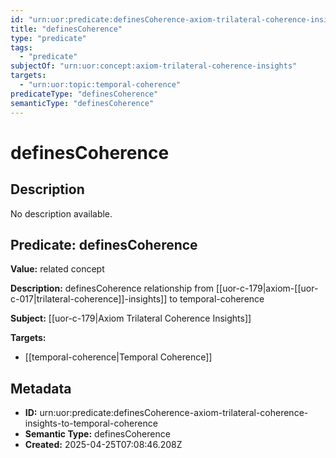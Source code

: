 ```yaml
---
id: "urn:uor:predicate:definesCoherence-axiom-trilateral-coherence-insights-to-temporal-coherence"
title: "definesCoherence"
type: "predicate"
tags:
  - "predicate"
subjectOf: "urn:uor:concept:axiom-trilateral-coherence-insights"
targets:
  - "urn:uor:topic:temporal-coherence"
predicateType: "definesCoherence"
semanticType: "definesCoherence"
---
```


# definesCoherence

## Description

No description available.

## Predicate: definesCoherence

**Value:** related concept

**Description:** definesCoherence relationship from [[uor-c-179|axiom-[[uor-c-017|trilateral-coherence]]-insights]] to temporal-coherence

**Subject:** [[uor-c-179|Axiom Trilateral Coherence Insights]]

**Targets:**

- [[temporal-coherence|Temporal Coherence]]

## Metadata

- **ID:** urn:uor:predicate:definesCoherence-axiom-trilateral-coherence-insights-to-temporal-coherence
- **Semantic Type:** definesCoherence
- **Created:** 2025-04-25T07:08:46.208Z
